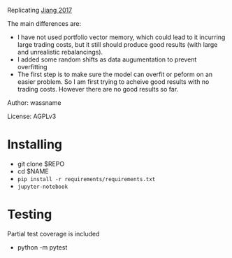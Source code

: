 Replicating [Jiang 2017](https://arxiv.org/abs/1706.10059)

The main differences are:

- I have not used portfolio vector memory, which could lead to it incurring large trading costs, but it still should produce good results (with large and unrealistic rebalancings).
- I added some random shifts as data augumentation to prevent overfitting
- The first step is to make sure the model can overfit or peform on an easier problem. So I am first trying to acheive good results with no trading costs. However there are no good results so far.

Author: wassname

License: AGPLv3

# Installing

- git clone $REPO
- cd $NAME
- `pip install -r requirements/requirements.txt`
- `jupyter-notebook`

# Testing

Partial test coverage is included

- python -m pytest
